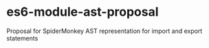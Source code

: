 es6-module-ast-proposal
=======================

Proposal for SpiderMonkey AST representation for import and export statements
